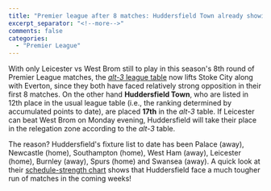```yaml
---
title: "Premier league after 8 matches: Huddersfield Town already showing relegation form?"
excerpt_separator: "<!--more-->"
comments: false
categories: 
  - "Premier League"
---
```


With only Leicester vs West Brom still to play in this
season's 8th round of Premier League matches,
the
[*alt-3* league table](/leagues/england-premier-league)
now lifts Stoke City along with Everton, since they both have faced relatively
strong opposition in their first 8 matches.  On the other hand 
**Huddersfield Town**, who are listed in 12th place in the usual league table
(i.e., the ranking determined by accumulated points to date), are placed **17th**
in the *alt-3* table.  If Leicester can beat West Brom 
on Monday evening, Huddersfield will take their place in the relegation
zone according to the *alt-3* table.

The reason? Huddersfield's fixture list to date has been Palace (away),
Newcastle (home), Southampton (home), West Ham (away), Leicester (home), Burnley (away),
Spurs (home) and Swansea (away). A quick look at their 
[schedule-strength chart](/leagues/england-premier-league/schedule-strength-Hud/) 
shows that Huddersfield face a much tougher run of matches in the coming weeks!


